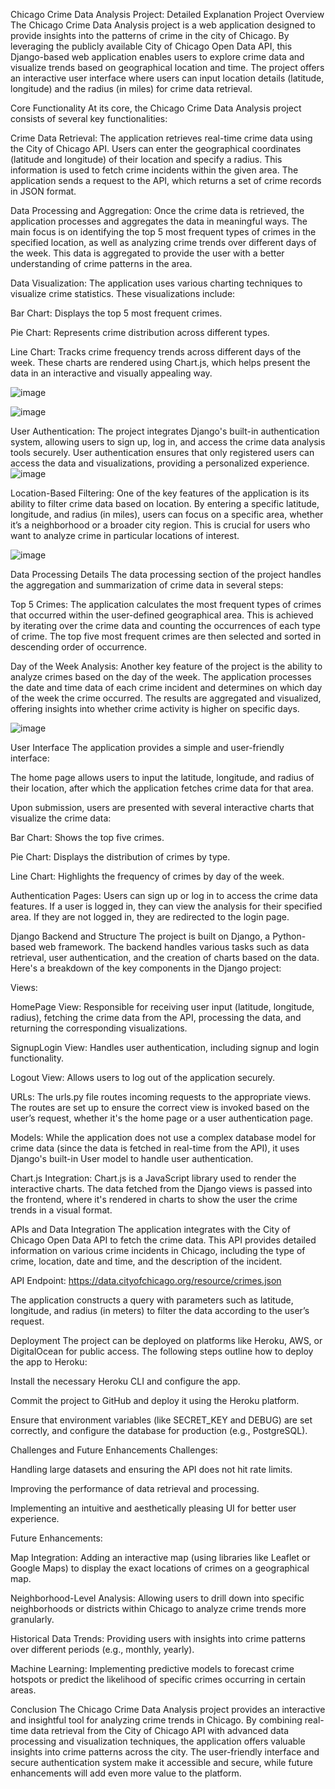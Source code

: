 Chicago Crime Data Analysis Project: Detailed Explanation
Project Overview
The Chicago Crime Data Analysis project is a web application designed to provide insights into the patterns of crime in the city of Chicago. By leveraging the publicly available City of Chicago Open Data API, this Django-based web application enables users to explore crime data and visualize trends based on geographical location and time. The project offers an interactive user interface where users can input location details (latitude, longitude) and the radius (in miles) for crime data retrieval.

Core Functionality
At its core, the Chicago Crime Data Analysis project consists of several key functionalities:

Crime Data Retrieval:
The application retrieves real-time crime data using the City of Chicago API. Users can enter the geographical coordinates (latitude and longitude) of their location and specify a radius. This information is used to fetch crime incidents within the given area. The application sends a request to the API, which returns a set of crime records in JSON format.

Data Processing and Aggregation:
Once the crime data is retrieved, the application processes and aggregates the data in meaningful ways. The main focus is on identifying the top 5 most frequent types of crimes in the specified location, as well as analyzing crime trends over different days of the week. This data is aggregated to provide the user with a better understanding of crime patterns in the area.

Data Visualization:
The application uses various charting techniques to visualize crime statistics. These visualizations include:

Bar Chart: Displays the top 5 most frequent crimes.

Pie Chart: Represents crime distribution across different types.

Line Chart: Tracks crime frequency trends across different days of the week. These charts are rendered using Chart.js, which helps present the data in an interactive and visually appealing way.

![image](https://github.com/user-attachments/assets/4cc21ca4-7c9d-47b4-894a-926046ef6cb9)

![image](https://github.com/user-attachments/assets/2887f1b4-c500-4044-a323-1beaec3c64a1)


User Authentication:
The project integrates Django's built-in authentication system, allowing users to sign up, log in, and access the crime data analysis tools securely. User authentication ensures that only registered users can access the data and visualizations, providing a personalized experience.
![image](https://github.com/user-attachments/assets/293d0905-ae47-4bb9-bf1c-1d41a5ac04f1)

Location-Based Filtering:
One of the key features of the application is its ability to filter crime data based on location. By entering a specific latitude, longitude, and radius (in miles), users can focus on a specific area, whether it’s a neighborhood or a broader city region. This is crucial for users who want to analyze crime in particular locations of interest.

![image](https://github.com/user-attachments/assets/1cb453ab-e48a-4b26-aa3f-f7755c0c9ba5)


Data Processing Details
The data processing section of the project handles the aggregation and summarization of crime data in several steps:


Top 5 Crimes:
The application calculates the most frequent types of crimes that occurred within the user-defined geographical area. This is achieved by iterating over the crime data and counting the occurrences of each type of crime. The top five most frequent crimes are then selected and sorted in descending order of occurrence.


Day of the Week Analysis:
Another key feature of the project is the ability to analyze crimes based on the day of the week. The application processes the date and time data of each crime incident and determines on which day of the week the crime occurred. The results are aggregated and visualized, offering insights into whether crime activity is higher on specific days.

![image](https://github.com/user-attachments/assets/7e5819f6-068f-449f-af6a-3a454ac72182)


User Interface
The application provides a simple and user-friendly interface:

The home page allows users to input the latitude, longitude, and radius of their location, after which the application fetches crime data for that area.

Upon submission, users are presented with several interactive charts that visualize the crime data:

Bar Chart: Shows the top five crimes.

Pie Chart: Displays the distribution of crimes by type.

Line Chart: Highlights the frequency of crimes by day of the week.

Authentication Pages: Users can sign up or log in to access the crime data features. If a user is logged in, they can view the analysis for their specified area. If they are not logged in, they are redirected to the login page.

Django Backend and Structure
The project is built on Django, a Python-based web framework. The backend handles various tasks such as data retrieval, user authentication, and the creation of charts based on the data. Here's a breakdown of the key components in the Django project:

Views:

HomePage View: Responsible for receiving user input (latitude, longitude, radius), fetching the crime data from the API, processing the data, and returning the corresponding visualizations.

SignupLogin View: Handles user authentication, including signup and login functionality.

Logout View: Allows users to log out of the application securely.

URLs: The urls.py file routes incoming requests to the appropriate views. The routes are set up to ensure the correct view is invoked based on the user’s request, whether it's the home page or a user authentication page.

Models: While the application does not use a complex database model for crime data (since the data is fetched in real-time from the API), it uses Django's built-in User model to handle user authentication.

Chart.js Integration: Chart.js is a JavaScript library used to render the interactive charts. The data fetched from the Django views is passed into the frontend, where it's rendered in charts to show the user the crime trends in a visual format.

APIs and Data Integration
The application integrates with the City of Chicago Open Data API to fetch the crime data. This API provides detailed information on various crime incidents in Chicago, including the type of crime, location, date and time, and the description of the incident.

API Endpoint:
https://data.cityofchicago.org/resource/crimes.json

The application constructs a query with parameters such as latitude, longitude, and radius (in meters) to filter the data according to the user’s request.

Deployment
The project can be deployed on platforms like Heroku, AWS, or DigitalOcean for public access. The following steps outline how to deploy the app to Heroku:

Install the necessary Heroku CLI and configure the app.

Commit the project to GitHub and deploy it using the Heroku platform.

Ensure that environment variables (like SECRET_KEY and DEBUG) are set correctly, and configure the database for production (e.g., PostgreSQL).

Challenges and Future Enhancements
Challenges:

Handling large datasets and ensuring the API does not hit rate limits.

Improving the performance of data retrieval and processing.

Implementing an intuitive and aesthetically pleasing UI for better user experience.

Future Enhancements:

Map Integration: Adding an interactive map (using libraries like Leaflet or Google Maps) to display the exact locations of crimes on a geographical map.

Neighborhood-Level Analysis: Allowing users to drill down into specific neighborhoods or districts within Chicago to analyze crime trends more granularly.

Historical Data Trends: Providing users with insights into crime patterns over different periods (e.g., monthly, yearly).

Machine Learning: Implementing predictive models to forecast crime hotspots or predict the likelihood of specific crimes occurring in certain areas.

Conclusion
The Chicago Crime Data Analysis project provides an interactive and insightful tool for analyzing crime trends in Chicago. By combining real-time data retrieval from the City of Chicago API with advanced data processing and visualization techniques, the application offers valuable insights into crime patterns across the city. The user-friendly interface and secure authentication system make it accessible and secure, while future enhancements will add even more value to the platform.
